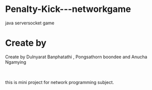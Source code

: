 # Penalty-Kick---networkgame
java serversocket game

# Create by
Create by Dulnyarat  Banphatathi , Pongsathorn  boondee and Anucha  Ngamying

<br><br>
this is mini project for network programming subject.
